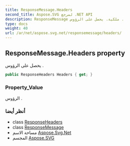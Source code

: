 ```yaml
---
title: ResponseMessage.Headers
second_title: Aspose.SVG لمرجع .NET API
description: ResponseMessage ملكية. يحصل على الرؤوس .
type: docs
weight: 40
url: /ar/net/aspose.svg.net/responsemessage/headers/
---
```

## ResponseMessage.Headers property

يحصل على الرؤوس .

```csharp
public ResponseHeaders Headers { get; }
```

### Property_Value

الرؤوس .

### أنظر أيضا

* class [ResponseHeaders](../../responseheaders/)
* class [ResponseMessage](../)
* مساحة الاسم [Aspose.Svg.Net](../../responsemessage/)
* المجسم [Aspose.SVG](../../../)


